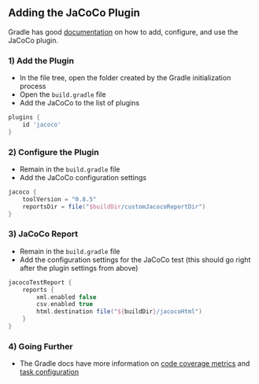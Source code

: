 ## Adding the JaCoCo Plugin

Gradle has good [documentation](https://docs.gradle.org/current/userguide/jacoco_plugin.html) on how to add, configure, and use the JaCoCo plugin. 

### 1) Add the Plugin
   * In the file tree, open the folder created by the Gradle initialization process
   * Open the `build.gradle` file
   * Add the JaCoCo to the list of plugins
```groovy
plugins {
    id 'jacoco'
}
```
### 2) Configure the Plugin
   * Remain in the `build.gradle` file
   * Add the JaCoCo configuration settings
```groovy
jacoco {
    toolVersion = "0.8.5"
    reportsDir = file("$buildDir/customJacocoReportDir")
}
```
### 3) JaCoCo Report
   * Remain in the `build.gradle` file
   * Add the configuration settings for the JaCoCo test (this should go right after the plugin settings from above)
```groovy
jacocoTestReport {
    reports {
        xml.enabled false
        csv.enabled true
        html.destination file("${buildDir}/jacocoHtml")
    }
}
```
### 4) Going Further
   * The Gradle docs have more information on [code coverage metrics](https://docs.gradle.org/current/userguide/jacoco_plugin.html#sec:jacoco_report_violation_rules) and [task configuration](https://docs.gradle.org/current/userguide/jacoco_plugin.html#sec:jacoco_specific_task_configuration)